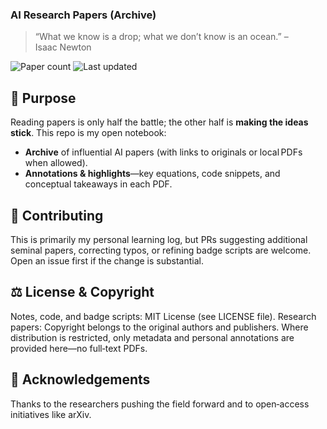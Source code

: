 ### AI Research Papers (Archive)

> “What we know is a drop; what we don’t know is an ocean.” – Isaac Newton

![Paper count](https://img.shields.io/badge/papers-0-blue) ![Last updated](https://img.shields.io/badge/updated-2025--07--10-brightgreen)

## 🚀 Purpose
Reading papers is only half the battle; the other half is **making the ideas stick**. This repo is my open notebook:

* **Archive** of influential AI papers (with links to originals or local PDFs when allowed).
* **Annotations & highlights**—key equations, code snippets, and conceptual takeaways in each PDF.

## 🤝 Contributing
This is primarily my personal learning log, but PRs suggesting additional seminal papers, correcting typos, or refining badge scripts are welcome. Open an issue first if the change is substantial.

## ⚖️ License & Copyright
Notes, code, and badge scripts: MIT License (see LICENSE file).
Research papers: Copyright belongs to the original authors and publishers.  Where distribution is restricted, only metadata and personal annotations are provided here—no full‑text PDFs.

## 🙏 Acknowledgements
Thanks to the researchers pushing the field forward and to open‑access initiatives like arXiv.
